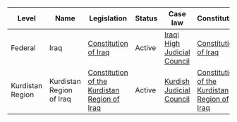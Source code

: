 | Level | Name | Legislation | Status | Case law | Constitution |
|---|---|---|---|---|---|
| Federal | Iraq | [Constitution of Iraq](https://www.constituteproject.org/constitution/Iraq_2005.pdf) | Active | [Iraqi High Judicial Council](https://www.hcj.iq/) | [Constitution of Iraq](https://www.constituteproject.org/constitution/Iraq_2005.pdf) |
| Kurdistan Region | Kurdistan Region of Iraq | [Constitution of the Kurdistan Region of Iraq](https://www.constituteproject.org/constitution/Kurdistan_Region_of_Iraq_2005.pdf) | Active | [Kurdish Judicial Council](https://www.krgjc.org/) | [Constitution of the Kurdistan Region of Iraq](https://www.constituteproject.org/constitution/Kurdistan_Region_of_Iraq_2005.pdf) |
